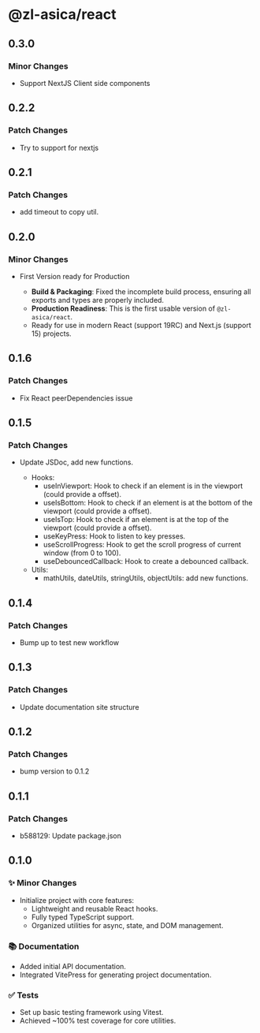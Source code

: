 # @zl-asica/react

## 0.3.0

### Minor Changes

- Support NextJS Client side components

## 0.2.2

### Patch Changes

- Try to support for nextjs

## 0.2.1

### Patch Changes

- add timeout to copy util.

## 0.2.0

### Minor Changes

- First Version ready for Production

  - **Build & Packaging**: Fixed the incomplete build process, ensuring all exports and types are properly included.
  - **Production Readiness**: This is the first usable version of `@zl-asica/react`.
  - Ready for use in modern React (support 19RC) and Next.js (support 15) projects.

## 0.1.6

### Patch Changes

- Fix React peerDependencies issue

## 0.1.5

### Patch Changes

- Update JSDoc, add new functions.

  - Hooks:
    - useInViewport: Hook to check if an element is in the viewport (could provide a offset).
    - useIsBottom: Hook to check if an element is at the bottom of the viewport (could provide a offset).
    - useIsTop: Hook to check if an element is at the top of the viewport (could provide a offset).
    - useKeyPress: Hook to listen to key presses.
    - useScrollProgress: Hook to get the scroll progress of current window (from 0 to 100).
    - useDebouncedCallback: Hook to create a debounced callback.
  - Utils:
    - mathUtils, dateUtils, stringUtils, objectUtils: add new functions.

## 0.1.4

### Patch Changes

- Bump up to test new workflow

## 0.1.3

### Patch Changes

- Update documentation site structure

## 0.1.2

### Patch Changes

- bump version to 0.1.2

## 0.1.1

### Patch Changes

- b588129: Update package.json

## 0.1.0

### ✨ Minor Changes

- Initialize project with core features:
  - Lightweight and reusable React hooks.
  - Fully typed TypeScript support.
  - Organized utilities for async, state, and DOM management.

### 📚 Documentation

- Added initial API documentation.
- Integrated VitePress for generating project documentation.

### ✅ Tests

- Set up basic testing framework using Vitest.
- Achieved ~100% test coverage for core utilities.
